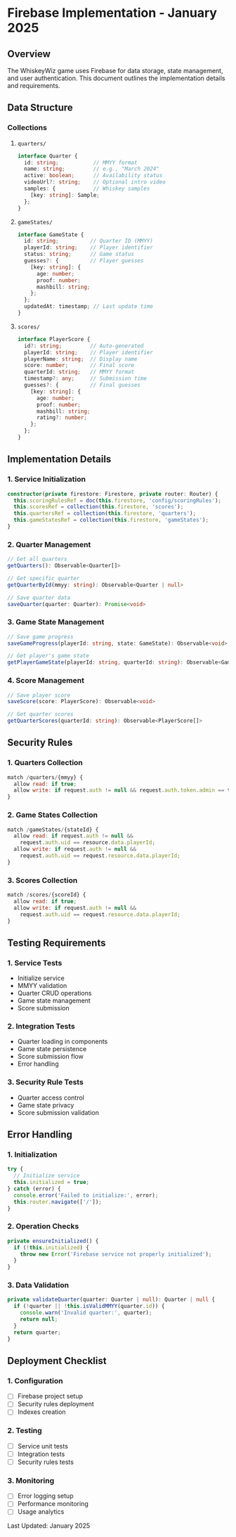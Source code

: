 # Firebase Implementation - January 2025

## Overview
The WhiskeyWiz game uses Firebase for data storage, state management, and user authentication. This document outlines the implementation details and requirements.

## Data Structure

### Collections

1. `quarters/`
   ```typescript
   interface Quarter {
     id: string;           // MMYY format
     name: string;         // e.g., "March 2024"
     active: boolean;      // Availability status
     videoUrl?: string;    // Optional intro video
     samples: {            // Whiskey samples
       [key: string]: Sample;
     };
   }
   ```

2. `gameStates/`
   ```typescript
   interface GameState {
     id: string;          // Quarter ID (MMYY)
     playerId: string;    // Player identifier
     status: string;      // Game status
     guesses?: {          // Player guesses
       [key: string]: {
         age: number;
         proof: number;
         mashbill: string;
       };
     };
     updatedAt: timestamp; // Last update time
   }
   ```

3. `scores/`
   ```typescript
   interface PlayerScore {
     id?: string;         // Auto-generated
     playerId: string;    // Player identifier
     playerName: string;  // Display name
     score: number;       // Final score
     quarterId: string;   // MMYY format
     timestamp?: any;     // Submission time
     guesses?: {          // Final guesses
       [key: string]: {
         age: number;
         proof: number;
         mashbill: string;
         rating?: number;
       };
     };
   }
   ```

## Implementation Details

### 1. Service Initialization
```typescript
constructor(private firestore: Firestore, private router: Router) {
  this.scoringRulesRef = doc(this.firestore, 'config/scoringRules');
  this.scoresRef = collection(this.firestore, 'scores');
  this.quartersRef = collection(this.firestore, 'quarters');
  this.gameStatesRef = collection(this.firestore, 'gameStates');
}
```

### 2. Quarter Management
```typescript
// Get all quarters
getQuarters(): Observable<Quarter[]>

// Get specific quarter
getQuarterById(mmyy: string): Observable<Quarter | null>

// Save quarter data
saveQuarter(quarter: Quarter): Promise<void>
```

### 3. Game State Management
```typescript
// Save game progress
saveGameProgress(playerId: string, state: GameState): Observable<void>

// Get player's game state
getPlayerGameState(playerId: string, quarterId: string): Observable<GameState | null>
```

### 4. Score Management
```typescript
// Save player score
saveScore(score: PlayerScore): Observable<void>

// Get quarter scores
getQuarterScores(quarterId: string): Observable<PlayerScore[]>
```

## Security Rules

### 1. Quarters Collection
```javascript
match /quarters/{mmyy} {
  allow read: if true;
  allow write: if request.auth != null && request.auth.token.admin == true;
}
```

### 2. Game States Collection
```javascript
match /gameStates/{stateId} {
  allow read: if request.auth != null && 
    request.auth.uid == resource.data.playerId;
  allow write: if request.auth != null && 
    request.auth.uid == request.resource.data.playerId;
}
```

### 3. Scores Collection
```javascript
match /scores/{scoreId} {
  allow read: if true;
  allow write: if request.auth != null && 
    request.auth.uid == request.resource.data.playerId;
}
```

## Testing Requirements

### 1. Service Tests
- Initialize service
- MMYY validation
- Quarter CRUD operations
- Game state management
- Score submission

### 2. Integration Tests
- Quarter loading in components
- Game state persistence
- Score submission flow
- Error handling

### 3. Security Rule Tests
- Quarter access control
- Game state privacy
- Score submission validation

## Error Handling

### 1. Initialization
```typescript
try {
  // Initialize service
  this.initialized = true;
} catch (error) {
  console.error('Failed to initialize:', error);
  this.router.navigate(['/']);
}
```

### 2. Operation Checks
```typescript
private ensureInitialized() {
  if (!this.initialized) {
    throw new Error('Firebase service not properly initialized');
  }
}
```

### 3. Data Validation
```typescript
private validateQuarter(quarter: Quarter | null): Quarter | null {
  if (!quarter || !this.isValidMMYY(quarter.id)) {
    console.warn('Invalid quarter:', quarter);
    return null;
  }
  return quarter;
}
```

## Deployment Checklist

### 1. Configuration
- [ ] Firebase project setup
- [ ] Security rules deployment
- [ ] Indexes creation

### 2. Testing
- [ ] Service unit tests
- [ ] Integration tests
- [ ] Security rules tests

### 3. Monitoring
- [ ] Error logging setup
- [ ] Performance monitoring
- [ ] Usage analytics

Last Updated: January 2025